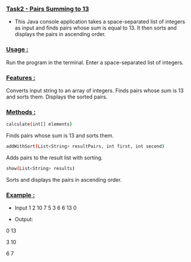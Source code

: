 ### <ins>Task2 - Pairs Summing to 13 </ins>

- This Java console application takes a space-separated list of integers as input and finds pairs whose sum is equal to 13. It then sorts and displays the pairs in ascending order.

### <ins>Usage :

Run the program in the terminal.
Enter a space-separated list of integers.

### <ins>Features :
Converts input string to an array of integers.
Finds pairs whose sum is 13 and sorts them.
Displays the sorted pairs.

### <ins>Methods :
```sh
calculate(int[] elements)
```
Finds pairs whose sum is 13 and sorts them.

```sh
addWithSort(List<String> resultPairs, int first, int second)
```
Adds pairs to the result list with sorting.
```sh
show(List<String> results)
```
Sorts and displays the pairs in ascending order.

### <ins>Example :

- Input
1 2 10 7 5 3 6 6 13 0

- Output:

0 13

3 10

6 7
